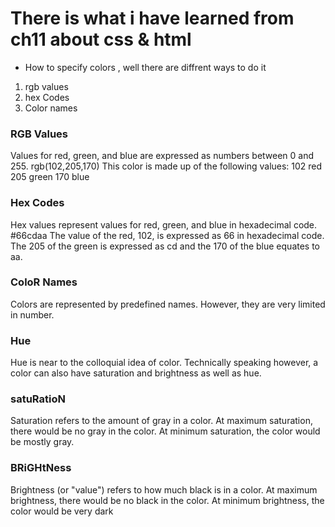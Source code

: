 # There is what i have learned from ch11 about css & html

* How to specify colors , well there are  diffrent ways to do it
 1. rgb values 
 2. hex Codes 
 3. Color names 
### RGB Values
Values for red, green, and blue are expressed as numbers between 0 and 255. 
rgb(102,205,170)
This color is made up of the following values: 102 red 205 green 170 blue
### Hex Codes
Hex values represent values for red, green, and blue in hexadecimal code.
#66cdaa
The value of the red, 102, is expressed as 66 in hexadecimal code. The 205 of the green is expressed as cd and the 170 of the blue equates to aa.
### ColoR Names
Colors are represented by predefined names. However, they are very limited in number.
### Hue
Hue is near to the colloquial idea of color. Technically speaking however, a color can also have saturation and brightness as well as hue.
### satuRatioN
Saturation refers to the amount of gray in a color. At maximum saturation, there would be no gray in the color. At minimum saturation, the color would be mostly gray.
### BRiGHtNess
Brightness (or "value") refers to how much black is in a color. At maximum brightness, there would be no black in the color. At minimum brightness, the color would be very dark


